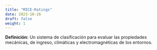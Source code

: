 ```yaml
---
title: "MICE-Ratings"
date: 2023-10-26
draft: false
weight: 1
---
```


**Definición:** Un sistema de clasificación para evaluar las propiedades mecánicas, de ingreso, climáticas y electromagnéticas de los entornos.
